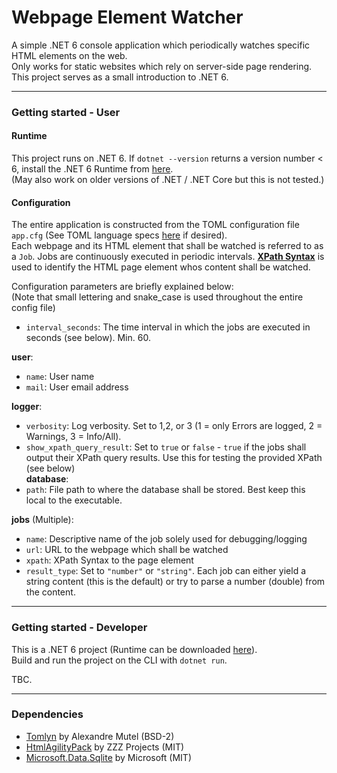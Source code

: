 # Webpage Element Watcher

A simple .NET 6 console application which periodically watches specific HTML elements on the web.  
Only works for static websites which rely on server-side page rendering.   
This project serves as a small introduction to .NET 6.  

---
### Getting started - User   

#### Runtime   

This project runs on .NET 6. If `dotnet --version` returns a version number < 6, install the .NET 6 Runtime from [here](https://dotnet.microsoft.com/en-us/download).  
(May also work on older versions of .NET / .NET Core but this is not tested.)  

#### Configuration   

The entire application is constructed from the TOML configuration file `app.cfg` (See TOML language specs [here](https://toml.io/en/) if desired).   
Each webpage and its HTML element that shall be watched is referred to as a `Job`.
Jobs are continuously executed in periodic intervals.
[**XPath Syntax**](https://www.w3schools.com/xml/xpath_syntax.asp) is used to identify the HTML page element whos content shall be watched.   

Configuration parameters are briefly explained below:   
(Note that small lettering and snake_case is used throughout the entire config file)    

- `interval_seconds`: The time interval in which the jobs are executed in seconds (see below). Min. 60.

**user**:   
- `name`: User name
- `mail`: User email address  

**logger**:   
- `verbosity`: Log verbosity. Set to 1,2, or 3 (1 = only Errors are logged, 2 = Warnings, 3 = Info/All). 
- `show_xpath_query_result`: Set to `true` or `false` - `true` if the jobs shall output their XPath query results. Use this for testing the provided XPath (see below)  
**database**:   
- `path`: File path to where the database shall be stored. Best keep this local to the executable.

**jobs** (Multiple):  
- `name`: Descriptive name of the job solely used for debugging/logging
- `url`: URL to the webpage which shall be watched
- `xpath`: XPath Syntax to the page element
- `result_type`: Set to `"number"` or `"string"`. Each job can either yield a string content (this is the default) or try to parse a number (double) from the content. 


---
### Getting started - Developer  

This is a .NET 6 project (Runtime can be downloaded [here](https://dotnet.microsoft.com/en-us/download)).   
Build and run the project on the CLI with `dotnet run`.   

TBC.

---
### Dependencies   

- [Tomlyn](https://github.com/xoofx/Tomlyn) by Alexandre Mutel (BSD-2)  
- [HtmlAgilityPack](https://github.com/zzzprojects/html-agility-pack) by ZZZ Projects (MIT)  
- [Microsoft.Data.Sqlite](https://docs.microsoft.com/de-de/dotnet/standard/data/sqlite/?tabs=netcore-cli) by Microsoft  (MIT)
